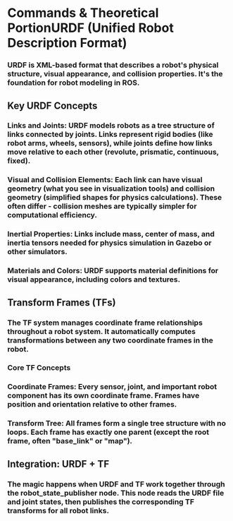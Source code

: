 # Commands & Theoretical PortionURDF (Unified Robot Description Format)

### URDF is XML-based format that describes a robot's physical structure, visual appearance, and collision properties. It's the foundation for robot modeling in ROS.

## Key URDF Concepts
### Links and Joints: URDF models robots as a tree structure of links connected by joints. Links represent rigid bodies (like robot arms, wheels, sensors), while joints define how links move relative to each other (revolute, prismatic, continuous, fixed).
### Visual and Collision Elements: Each link can have visual geometry (what you see in visualization tools) and collision geometry (simplified shapes for physics calculations). These often differ - collision meshes are typically simpler for computational efficiency.
### Inertial Properties: Links include mass, center of mass, and inertia tensors needed for physics simulation in Gazebo or other simulators.
### Materials and Colors: URDF supports material definitions for visual appearance, including colors and textures.

## Transform Frames (TFs)
### The TF system manages coordinate frame relationships throughout a robot system. It automatically computes transformations between any two coordinate frames in the robot.
### Core TF Concepts
### Coordinate Frames: Every sensor, joint, and important robot component has its own coordinate frame. Frames have position and orientation relative to other frames.
### Transform Tree: All frames form a single tree structure with no loops. Each frame has exactly one parent (except the root frame, often "base_link" or "map").

## Integration: URDF + TF
### The magic happens when URDF and TF work together through the robot_state_publisher node. This node reads the URDF file and joint states, then publishes the corresponding TF transforms for all robot links.
